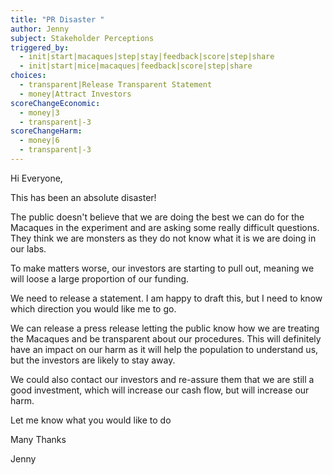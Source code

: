 ```yaml
---
title: "PR Disaster "
author: Jenny
subject: Stakeholder Perceptions
triggered_by:
  - init|start|macaques|step|stay|feedback|score|step|share
  - init|start|mice|macaques|feedback|score|step|share
choices:
  - transparent|Release Transparent Statement
  - money|Attract Investors
scoreChangeEconomic:
  - money|3
  - transparent|-3
scoreChangeHarm:
  - money|6
  - transparent|-3
---
```


Hi Everyone,

This has been an absolute disaster!

The public doesn't believe that we are doing the best we can do for the Macaques in the experiment and are asking some really difficult questions. They think we are monsters as they do not know what it is we are doing in our labs.

To make matters worse, our investors are starting to pull out, meaning we will loose a large proportion of our funding.

We need to release a statement. I am happy to draft this, but I need to know which direction you would like me to go.

We can release a press release letting the public know how we are treating the Macaques and be transparent about our procedures. This will definitely have an impact on our harm as it will help the population to understand us, but the investors are likely to stay away.

We could also contact our investors and re-assure them that we are still a good investment, which will increase our cash flow, but will increase our harm.

Let me know what you would like to do

Many Thanks

Jenny
